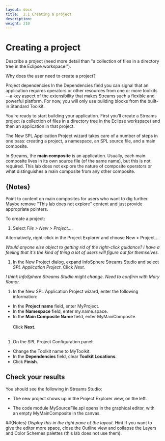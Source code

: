 ```yaml
---
layout: docs
title:  2.1 Creating a project
description:
weight: 210
---
```


# Creating a project
Describe a project (need more detail than "a collection of files in a directory tree in the Eclipse workspace.").

Why does the user need to create a project?

Project dependencies
In the Dependencies field you can signal that an application requires operators or other resources from one or more toolkits—a key aspect of the extensibility that makes Streams such a flexible and powerful platform. For now, you will only use building blocks from the built-in Standard Toolkit.


You’re ready to start building your application. First you’ll create a Streams project (a collection of files in a directory tree in the Eclipse workspace) and then an application in that project.

The New SPL Application Project wizard takes care of a number of steps in one pass: creating a project, a namespace, an SPL source file, and a main composite.


In Streams, the **main composite** is an application. Usually, each main composite lives in its own source file (of the same name), but this is not required. This lab does not explore the nature of composite operators or what distinguishes a main composite from any other composite.

## {Notes}
Point to content on main composites for users who want to dig further. Maybe remove "This lab does not explore" content and just provide appropriate pointers.

To create a project:

1. Select *File > New > Project….*

  Alternatively, right-click in the Project Explorer and choose New > Project….

  _Would anyone else object to getting rid of the right-click guidance? I have a feeling that it's the kind of thing a lot of users will figure out for themselves._

1. In the New Project dialog, expand InfoSphere Streams Studio and select *SPL Application Project*. Click *Next*.

  _I think InfoSphere Streams Studio might change. Need to confirm with Mary Komor._

1. In the New SPL Application Project wizard, enter the following information:

  * In the **Project name** field, enter MyProject.
  * In the **Namespace** field, enter my.name.space.
  * In the **Main Composite Name** field, enter MyMainComposite.
  <br/><br/>
  Click **Next**.
  <br/><br/>
1. On the SPL Project Configuration panel:

  * Change the Toolkit name to MyToolkit.
  * In the **Dependencies** field, clear **Toolkit Locations**.
  * Click **Finish**.

## Check your results
You should see the following in Streams Studio:

* The new project shows up in the Project Explorer view, on the left.

* The code module MySourceFile.spl opens in the graphical editor, with an empty MyMainComposite in the canvas.

##{Notes}
_Display this in the right pane of the layout._
 	Hint
If you want to give the editor more space, close the Outline view and collapse the Layers and Color Schemes palettes (this lab does not use them).

